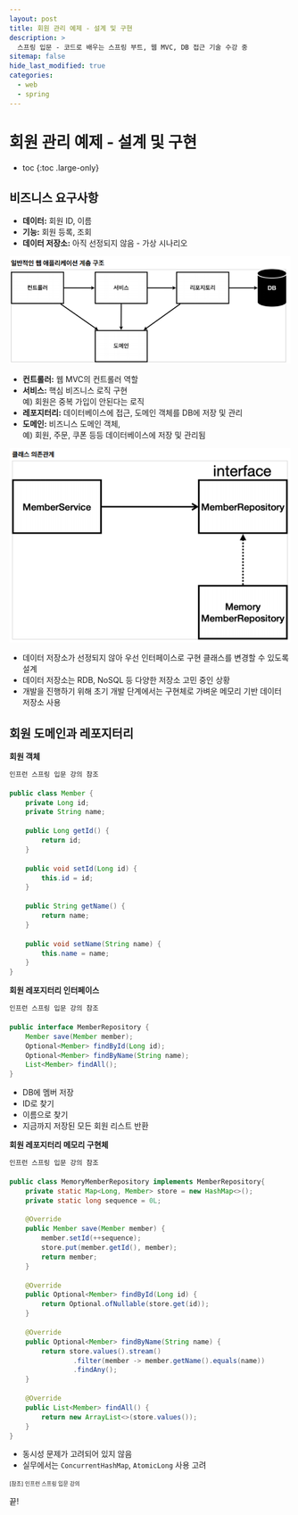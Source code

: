 ```yaml
---
layout: post
title: 회원 관리 예제 - 설계 및 구현
description: >
  스프링 입문 - 코드로 배우는 스프링 부트, 웹 MVC, DB 접근 기술 수강 중
sitemap: false
hide_last_modified: true
categories:
  - web
  - spring
---
```


# 회원 관리 예제 - 설계 및 구현

* toc
{:toc .large-only}

## 비즈니스 요구사항
- __데이터:__ 회원 ID, 이름
- __기능:__ 회원 등록, 조회
- __데이터 저장소:__ 아직 선정되지 않음 - 가상 시나리오

![그림 1](/assets/img/spring/web_application_layer.png)

- __컨트롤러:__ 웹 MVC의 컨트롤러 역할
- __서비스:__ 핵심 비즈니스 로직 구현  
    예) 회원은 중복 가입이 안된다는 로직
- __레포지터리:__ 데이터베이스에 접근, 도메인 객체를 DB에 저장 및 관리
- __도메인:__ 비즈니스 도메인 객체,  
    예) 회원, 주문, 쿠폰 등등 데이터베이스에 저장 및 관리됨

![그림2](/assets/img/spring/member_management_ex_class.png)
- 데이터 저장소가 선정되지 않아 우선 인터페이스로 구현 클래스를 변경할 수 있도록 설계
- 데이터 저장소는 RDB, NoSQL 등 다양한 저장소 고민 중인 상황
- 개발을 진행하기 위해 초기 개발 단계에서는 구현체로 가벼운 메모리 기반 데이터 저장소 사용 

## 회원 도메인과 레포지터리

__회원 객체__
```java
인프런 스프링 입문 강의 참조

public class Member {
    private Long id;
    private String name;

    public Long getId() {
        return id;
    }

    public void setId(Long id) {
        this.id = id;
    }

    public String getName() {
        return name;
    }

    public void setName(String name) {
        this.name = name;
    }
}
```

__회원 레포지터리 인터페이스__
```java
인프런 스프링 입문 강의 참조

public interface MemberRepository {
    Member save(Member member);
    Optional<Member> findById(Long id);
    Optional<Member> findByName(String name);
    List<Member> findAll();
}
```
- DB에 멤버 저장
- ID로 찾기
- 이름으로 찾기
- 지금까지 저장된 모든 회원 리스트 반환

__회원 레포지터리 메모리 구현체__
```java
인프런 스프링 입문 강의 참조

public class MemoryMemberRepository implements MemberRepository{
    private static Map<Long, Member> store = new HashMap<>();
    private static long sequence = 0L;

    @Override
    public Member save(Member member) {
        member.setId(++sequence);
        store.put(member.getId(), member);
        return member;
    }

    @Override
    public Optional<Member> findById(Long id) {
        return Optional.ofNullable(store.get(id));
    }

    @Override
    public Optional<Member> findByName(String name) {
        return store.values().stream()
                .filter(member -> member.getName().equals(name))
                .findAny();
    }

    @Override
    public List<Member> findAll() {
        return new ArrayList<>(store.values());
    }
}
```
- 동시성 문제가 고려되어 있지 않음
- 실무에서는 `ConcurrentHashMap`, `AtomicLong` 사용 고려

<span style="font-size:70%">[참조] 인프런 스프링 입문 강의</span>

끝!